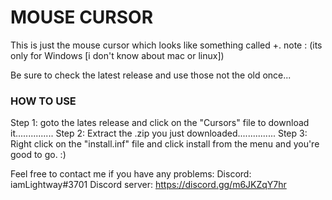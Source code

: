# MOUSE CURSOR
This is just the mouse cursor which looks like something called +.
note : (its only for Windows [i don't know about mac or linux])

Be sure to check the latest release and use those not the old once...

### HOW TO USE

Step 1: goto the lates release and click on the "Cursors" file to download it...............
Step 2: Extract the .zip you just downloaded...............
Step 3: Right click on the "install.inf" file and click install from the menu and you're good to go. :)


Feel free to contact me if you have any problems:
Discord: iamLightway#3701
Discord server: https://discord.gg/m6JKZqY7hr
